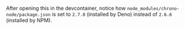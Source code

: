 After opening this in the devcontainer, notice how `node_modules/chrono-node/package.json` is set to `2.7.0` (installed by Deno) instead of `2.6.6` (installed by NPM).
